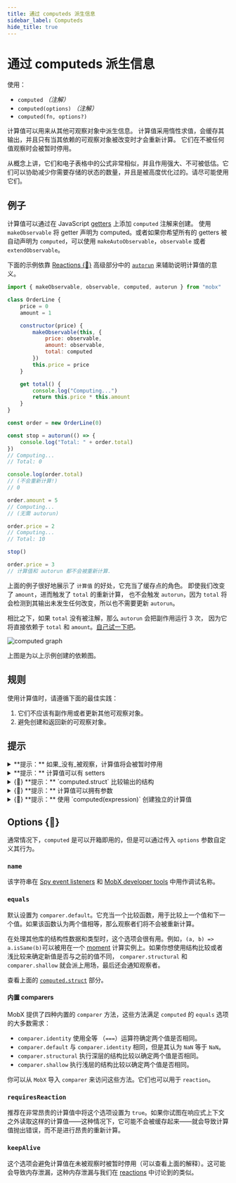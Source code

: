 ```yaml
---
title: 通过 computeds 派生信息
sidebar_label: Computeds
hide_title: true
---
```


<script async type="text/javascript" src="//cdn.carbonads.com/carbon.js?serve=CEBD4KQ7&placement=mobxjsorg" id="_carbonads_js"></script>

# 通过 computeds 派生信息

使用：

-   `computed` _（注解）_
-   `computed(options)` _（注解）_
-   `computed(fn, options?)`

计算值可以用来从其他可观察对象中派生信息。
计算值采用惰性求值，会缓存其输出，并且只有当其依赖的可观察对象被改变时才会重新计算。
它们在不被任何值观察时会被暂时停用。

从概念上讲，它们和电子表格中的公式非常相似，并且作用强大、不可被低估。它们可以协助减少你需要存储的状态的数量，并且是被高度优化过的。请尽可能使用它们。

## 例子

计算值可以通过在 JavaScript [getters](https://developer.mozilla.org/en-US/docs/Web/JavaScript/Reference/Functions/get) 上添加 `computed` 注解来创建。
使用 `makeObservable` 将 getter 声明为 computed。或者如果你希望所有的 getters 被自动声明为 `computed`，可以使用 `makeAutoObservable`，`observable` 或者 `extendObservable`。

下面的示例依靠 [Reactions {🚀}](reactions.md) 高级部分中的 [`autorun`](reactions.md#autorun) 来辅助说明计算值的意义。

```javascript
import { makeObservable, observable, computed, autorun } from "mobx"

class OrderLine {
    price = 0
    amount = 1

    constructor(price) {
        makeObservable(this, {
            price: observable,
            amount: observable,
            total: computed
        })
        this.price = price
    }

    get total() {
        console.log("Computing...")
        return this.price * this.amount
    }
}

const order = new OrderLine(0)

const stop = autorun(() => {
    console.log("Total: " + order.total)
})
// Computing...
// Total: 0

console.log(order.total)
// (不会重新计算!)
// 0

order.amount = 5
// Computing...
// (无需 autorun)

order.price = 2
// Computing...
// Total: 10

stop()

order.price = 3
// 计算值和 autorun 都不会被重新计算.
```

上面的例子很好地展示了 `计算值` 的好处，它充当了缓存点的角色。
即使我们改变了 `amount`，进而触发了 `total` 的重新计算，
也不会触发 `autorun`，因为 `total` 将会检测到其输出未发生任何改变，所以也不需要更新 `autorun`。

相比之下，如果 `total` 没有被注解，那么 `autorun` 会把副作用运行 3 次，
因为它将直接依赖于 `total` 和 `amount`。[自己试一下吧](https://codesandbox.io/s/computed-3cjo9?file=/src/index.tsx)。

![computed graph](assets/computed-example.png)

上图是为以上示例创建的依赖图。

## 规则

使用计算值时，请遵循下面的最佳实践：

1. 它们不应该有副作用或者更新其他可观察对象。
2. 避免创建和返回新的可观察对象。

## 提示

<details id="computed-suspend"><summary>**提示：** 如果_没有_被观察，计算值将会被暂时停用<a href="#computed-suspend" class="tip-anchor"></a></summary>

如果你创建了一个计算属性但是并没有在任何 reaction 中使用它，那么它将不会被记忆化，并且其重新计算看起来会发生得更加频繁，而不是只发生在必要时。这有时会使新接触 MobX 的人感到困惑，他们也许习惯于使用像 [Reselect](https://github.com/reduxjs/reselect) 这样的库。
例如，我们在上面的例子后面加上两次对 `console.log(order.total)` 的调用，在调用了 `stop()` 之后，`total` 仍然会被重新计算两次。

MobX 将会自动挂起不活动的计算值
以避免不必要地更新未访问的计算值。但是，如果某些计算属性_没有_被任何 reaction 使用，当他们每次被请求的时候都会重新运行计算表达式，与普通属性的行为一致。

虽然直接操作计算属性这会导致效率下降，但是如果你在项目中使用 `observer`，`autorun` 等，它们会非常高效。

下面的代码说明了这个问题：

```javascript
// OrderLine 拥有一个计算属性 `total`.
const line = new OrderLine(2.0)

// 如果你在 reaction 之外访问 `line.total`, 那么它每次都会被重新计算.
setInterval(() => {
    console.log(line.total)
}, 60)
```

我们可以通过用 `keepAlive` 选项设置的注解对其进行覆盖（[自己试一下吧](https://codesandbox.io/s/computed-3cjo9?file=/src/index.tsx)），或者用 `autorun(() => { someObject.someComputed })` 创建一个 no-op 指令，稍后如果需要的话，我们可以轻松地把它清理掉。
请注意，这两种解决方案都有造成内存泄漏的风险。更改这里的默认行为是一种反模式。

MobX 还可以使用 [`computedRequiresReaction`](configuration.md#computedrequiresreaction-boolean) 选项进行配置，以便在你从响应式上下文之外访问计算属性时报错。

</details>

<details id="computed-setter"><summary>**提示：** 计算值可以有 setters<a href="#computed-setter" class="tip-anchor"></a></summary>

你也可以为计算值定义一个 [setter](https://developer.mozilla.org/en-US/docs/Web/JavaScript/Reference/Functions/set)。需要注意的是，这些 setters 不能直接更改计算属性的值，
但是它们可以被当作派生的“逆操作”使用。setters 会被自动标记为 actions。例如：

```javascript
class Dimension {
    length = 2

    constructor() {
        makeAutoObservable(this)
    }

    get squared() {
        return this.length * this.length
    }
    set squared(value) {
        this.length = Math.sqrt(value)
    }
}
```

</details>

<details id="computed-struct"><summary>{🚀} **提示：** `computed.struct` 比较输出的结构<a href="#computed-struct" class="tip-anchor"></a></summary>

如果一个计算值在结构上等同于上一次的计算结果并且其输出不需要通知观察者，那么你可以使用 `computed.struct`。在通知观察者之前，它将会对结构进行比较而不是检查具体的引用是否相同。例如：

```javascript
class Box {
    width = 0
    height = 0

    constructor() {
        makeObsevable(this, {
            x: observable,
            y: observable,
            topRight: computed.struct
        })
    }

    get topRight() {
        return {
            x: this.width,
            y: this.height
        }
    }
}
```

默认请况下，`computed` 的输出会被通过引用进行比较。因为上面例子中的 `topRight` 将始终生成一个新的结果对象，因此它永远不会被视为与先前的输出相等的值。除非你使用 `computed.struct`。

然而，在上面的例子中，_我们实际上并不需要 `computed.struct`_！
计算值通常会在它依赖的值改变时重新计算。
这就是为什么 `topRight` 只会对 `width` 或者 `height` 的变化做出反应。
因为如果这些值发生了变化，我们总会得到一个不同的 `topRight` 坐标。`computed.struct` 将永远也不会命中缓存并且还会造成无效的计算，因此我们并不需要它。

在实践中，`computed.struct` 的作用并没有它听起来那么大。只有在所依赖的可观察变量的改变依旧可以导致相同的输出时再使用它。例如，我们当时先对坐标进行了取整，那么即使所依赖的基础值不相等，经过取整的的坐标也可能等于先前经过取整的坐标。

查看 [`equals`](#equals) 选项来了解更多对判断输出是否已经改变的方式进行自定义的方法。

</details>

<details id="computed-with-args"><summary>{🚀} **提示：** 计算值可以拥有参数<a href="#computed-with-args" class="tip-anchor"></a></summary>

虽然 getters 不接受任何参数，但是[这里](computeds-with-args.md)讨论了几种需要参数的派生值的使用策略。

</details>

<details id="standalone"><summary>{🚀} **提示：** 使用 `computed(expression)` 创建独立的计算值<a href="#standalone" class="tip-anchor"></a></summary>

`computed` 也可以作为一个函数直接调用，就像 [`observable.box`](api.md#observablebox) 一样创建一个独立的计算值。
在返回的对象上使用 `.get()` 获取当前的计算值。
这种使用 `computed` 的形式并不常见，但是在某些情况下，使用 computed 生成独立的计算值可能会很有用，我们在 [这里](computeds-with-args.md) 讨论了一种情况。

</details>

## Options {🚀}

通常情况下，`computed` 是可以开箱即用的，但是可以通过传入 `options` 参数自定义其行为。

### `name`

该字符串在 [Spy event listeners](analyzing-reactivity.md#spy) 和 [MobX developer tools](https://github.com/mobxjs/mobx-devtools) 中用作调试名称。

### `equals`

默认设置为 `comparer.default`。它充当一个比较函数，用于比较上一个值和下一个值。如果该函数认为两个值相等，那么观察者们将不会被重新计算。

在处理其他库的结构性数据和类型时，这个选项会很有用。例如，`(a, b) => a.isSame(b)`可以被用在一个 [moment](https://momentjs.com/) 计算实例上。如果你想使用结构比较或者浅比较来确定新值是否与之前的值不同，
`comparer.structural` 和 `comparer.shallow` 就会派上用场，最后还会通知观察者。

查看上面的 [`computed.struct`](#computed-struct) 部分。

#### 内置 comparers

MobX 提供了四种内置的 `comparer` 方法，这些方法满足 `computed` 的 `equals` 选项的大多数需求：

-   `comparer.identity` 使用全等 （`===`）运算符确定两个值是否相同。
-   `comparer.default` 与 `comparer.identity` 相同，但是其认为 `NaN` 等于 `NaN`。
-   `comparer.structural` 执行深层的结构比较以确定两个值是否相同。
-   `comparer.shallow` 执行浅层的结构比较以确定两个值是否相同。

你可以从 `MobX` 导入 `comparer` 来访问这些方法。它们也可以用于 `reaction`。

### `requiresReaction`

推荐在非常昂贵的计算值中将这个选项设置为 `true`。如果你试图在响应式上下文之外读取这样的计算值——这种情况下，它可能不会被缓存起来——就会导致计算值抛出错误，而不是进行昂贵的重新计算。

### `keepAlive`

这个选项会避免计算值在未被观察时被暂时停用（可以查看上面的解释）。这可能会导致内存泄漏，这种内存泄漏与我们在 [reactions](reactions.md#always-dispose-of-reactions) 中讨论到的类似。
